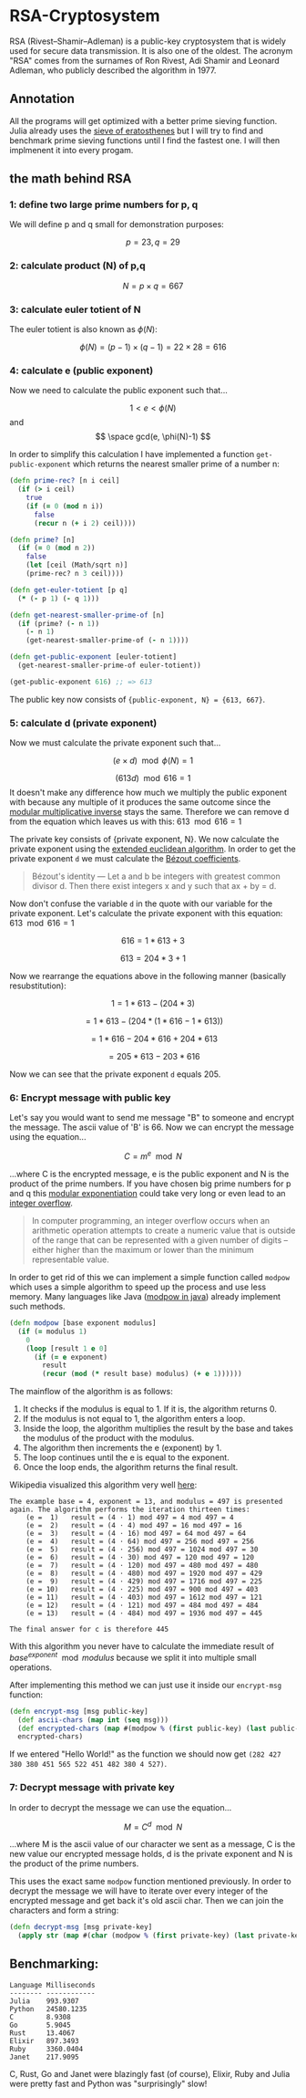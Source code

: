 # RSA-Cryptosystem
RSA (Rivest–Shamir–Adleman) is a public-key cryptosystem that is widely used for secure data transmission. It is also one of the oldest. The acronym "RSA" comes from the surnames of Ron Rivest, Adi Shamir and Leonard Adleman, who publicly described the algorithm in 1977.

## Annotation
All the programs will get optimized with a better prime sieving function. Julia already uses the [sieve of eratosthenes](https://en.wikipedia.org/wiki/Sieve_of_Eratosthenes) but I will try to find and benchmark prime sieving functions until I find the fastest one. I will then implmenent it into every progam.

## the math behind RSA
### 1: define two large prime numbers for p, q
We will define p and q small for demonstration purposes:

$$ p = 23, q = 29 $$

### 2: calculate product (N) of p,q
$$ N = p \times q = 667 $$

### 3: calculate euler totient of N
The euler totient is also known as $\phi(N)$:

$$ \phi(N) = (p-1) \times (q-1) = 22 \times 28 = 616 $$

### 4: calculate e (public exponent)
Now we need to calculate the public exponent such that...

$$ 1 < e < \phi(N) $$ and $$ \space gcd(e, \phi(N)-1) $$

In order to simplify this calculation I have implemented a function `get-public-exponent` which returns the nearest smaller prime of a number n:
```clojure
(defn prime-rec? [n i ceil]
  (if (> i ceil)
    true
    (if (= 0 (mod n i))
      false
      (recur n (+ i 2) ceil))))

(defn prime? [n]
  (if (= 0 (mod n 2))
    false
    (let [ceil (Math/sqrt n)]
    (prime-rec? n 3 ceil))))

(defn get-euler-totient [p q]
  (* (- p 1) (- q 1)))

(defn get-nearest-smaller-prime-of [n]
  (if (prime? (- n 1))
    (- n 1)
    (get-nearest-smaller-prime-of (- n 1))))

(defn get-public-exponent [euler-totient]
  (get-nearest-smaller-prime-of euler-totient))

(get-public-exponent 616) ;; => 613
```
The public key now consists of `{public-exponent, N} = {613, 667}`.

### 5: calculate d (private exponent)
Now we must calculate the private exponent such that...

$$ (e \times d) \mod \phi(N) = 1 $$

$$ (613d) \mod 616 = 1 $$
It doesn't make any difference how much we multiply the public exponent with because any multiple of
it produces the same outcome since the [modular multiplicative inverse](https://en.wikipedia.org/wiki/Modular_multiplicative_inverse) stays the same. Therefore we can remove d from the equation which leaves us with this: $613 \mod 616 = 1$

The private key consists of {private exponent, N}. We now calculate the private exponent using the [extended euclidean algorithm](https://en.wikipedia.org/wiki/Extended_Euclidean_algorithm). In order to get the private exponent `d` we must calculate the [Bézout coefficients](https://en.wikipedia.org/wiki/B%C3%A9zout%27s_identity).
> Bézout's identity — Let a and b be integers with greatest common divisor d. Then there exist integers x and y such that ax + by = d.

Now don't confuse the variable `d` in the quote with our variable for the private exponent. Let's calculate the private exponent with this equation: $613 \mod 616 = 1$

$$ 616 = 1 * 613 + 3 $$

$$ 613 = 204 * 3 + 1 $$

Now we rearrange the equations above in the following manner (basically resubstitution):

$$ 1 = 1 * 613 - (204 * 3) $$

$$ = 1 * 613 - (204 * (1 * 616 - 1 * 613)) $$

$$ = 1 * 616 - 204 * 616 + 204 * 613 $$

$$ = 205 * 613 - 203 * 616 $$

Now we can see that the private exponent `d` equals 205.

### 6: Encrypt message with public key
Let's say you would want to send me message "B" to someone and encrypt the message. The ascii value of 'B' is 66. Now we can encrypt the message using the equation...

$$ C = m^e \mod N $$

...where C is the encrypted message, e is the public exponent and N is the product of the prime numbers. If you have chosen big prime numbers for p and q this [modular exponentiation](https://en.wikipedia.org/wiki/Modular_exponentiation) could take very long or even lead to an [integer overflow](https://en.wikipedia.org/wiki/Integer_overflow).
> In computer programming, an integer overflow occurs when an arithmetic operation attempts to create a numeric value that is outside of the range that can be represented with a given number of digits – either higher than the maximum or lower than the minimum representable value.

In order to get rid of this we can implement a simple function called `modpow` which uses a simple algorithm to speed up the process and use less memory. Many languages like Java ([modpow in java](https://docs.oracle.com/en/java/javase/19/docs/api/java.base/java/math/BigInteger.html#modPow(java.math.BigInteger,java.math.BigInteger))) already implement such methods.
```clojure
(defn modpow [base exponent modulus]
  (if (= modulus 1)
    0
    (loop [result 1 e 0]
      (if (= e exponent)
        result
        (recur (mod (* result base) modulus) (+ e 1))))))
```
The mainflow of the algorithm is as follows:
1. It checks if the modulus is equal to 1. If it is, the algorithm returns 0.
2. If the modulus is not equal to 1, the algorithm enters a loop.
3. Inside the loop, the algorithm multiplies the result by the base and takes the modulus of the product with the modulus.
4. The algorithm then increments the e (exponent) by 1.
5. The loop continues until the e is equal to the exponent.
6. Once the loop ends, the algorithm returns the final result.

Wikipedia visualized this algorithm very well [here](https://en.wikipedia.org/wiki/Modular_exponentiation):
```
The example base = 4, exponent = 13, and modulus = 497 is presented again. The algorithm performs the iteration thirteen times:
    (e =  1)   result = (4 ⋅ 1) mod 497 = 4 mod 497 = 4
    (e =  2)   result = (4 ⋅ 4) mod 497 = 16 mod 497 = 16
    (e =  3)   result = (4 ⋅ 16) mod 497 = 64 mod 497 = 64
    (e =  4)   result = (4 ⋅ 64) mod 497 = 256 mod 497 = 256
    (e =  5)   result = (4 ⋅ 256) mod 497 = 1024 mod 497 = 30
    (e =  6)   result = (4 ⋅ 30) mod 497 = 120 mod 497 = 120
    (e =  7)   result = (4 ⋅ 120) mod 497 = 480 mod 497 = 480
    (e =  8)   result = (4 ⋅ 480) mod 497 = 1920 mod 497 = 429
    (e =  9)   result = (4 ⋅ 429) mod 497 = 1716 mod 497 = 225
    (e = 10)   result = (4 ⋅ 225) mod 497 = 900 mod 497 = 403
    (e = 11)   result = (4 ⋅ 403) mod 497 = 1612 mod 497 = 121
    (e = 12)   result = (4 ⋅ 121) mod 497 = 484 mod 497 = 484
    (e = 13)   result = (4 ⋅ 484) mod 497 = 1936 mod 497 = 445

The final answer for c is therefore 445
```
With this algorithm you never have to calculate the immediate result of $base^{exponent} \mod modulus$ because we split it into multiple small operations.

After implementing this method we can just use it inside our `encrypt-msg` function:
```clojure
(defn encrypt-msg [msg public-key]
  (def ascii-chars (map int (seq msg)))
  (def encrypted-chars (map #(modpow % (first public-key) (last public-key)) ascii-chars))
  encrypted-chars)
```
If we entered "Hello World!" as the function we should now get `(282 427 380 380 451 565 522 451 482 380 4 527)`.

### 7: Decrypt message with private key
In order to decrypt the message we can use the equation...

$$ M = C^d \mod N $$

...where M is the ascii value of our character we sent as a message, C is the new value our encrypted message holds, d is the private exponent and N is the product of the prime numbers.

This uses the exact same `modpow` function mentioned previously. In order to decrypt the message we will have to iterate over every integer of the encrypted message and get back it's old ascii char. Then we can join the characters and form a string:
```clojure
(defn decrypt-msg [msg private-key]
  (apply str (map #(char (modpow % (first private-key) (last private-key))) msg)))
```

## Benchmarking:
```
Language Milliseconds
-------- ------------
Julia    993.9307
Python   24580.1235
C        8.9308
Go       5.9045
Rust     13.4067
Elixir   897.3493
Ruby     3360.0404
Janet    217.9095
```

C, Rust, Go and Janet were blazingly fast (of course), Elixir, Ruby and Julia were pretty fast and Python was "surprisingly" slow!
